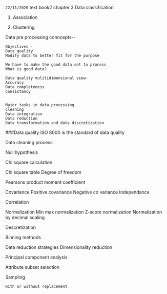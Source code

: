 `22/11/2020`
text book2 chapter 3
Data classification
1. Association

2. Clustering


Data pre processing conncepts--  
```
Objectives -
Data quality
Modify data to better fit for the purpose

We have to make the good data set to process
What is good data?

Data quality mulitidimensional view-
Accuracy
Data completeness
Consistancy


Major tasks in data processing
Cleaning
Data integration
Data reduction
Data transformation and data discretization

```

###Data quality
ISO 8000 is the standard of data quality

Data cleaning process

Null hypothesis

Chi square calculation

Chi square table
Degree of freedom

Pearsons product moment coefficient

Covariance
    Positive covariance
    Negative co variance
    Independance


Correlation 

Normalization
    Min max normalization
    Z-score normalization
    Normalization by decimal scaling

Descretization

Binning methods


Data reduction strategies
    Dimensionality reduction

Principal component analysis

Attribute subset selection

Sampling

    with or without replacement